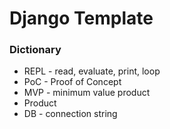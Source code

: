 # Django Template

### Dictionary
- REPL - read, evaluate, print, loop
- PoC - Proof of Concept
- MVP - minimum value product
- Product
- DB - connection string